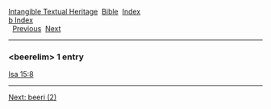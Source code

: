[Intangible Textual Heritage](../../index)  [Bible](../index) 
[Index](index)   
[b Index](_b_)  
  [Previous](c01184)  [Next](c01186) 

------------------------------------------------------------------------

### &lt;beerelim&gt; 1 entry

[Isa 15:8](../kjv/isa015.htm#008)  

------------------------------------------------------------------------

[Next: beeri (2)](c01186)
